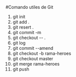 #Comando utiles de Git

1. git init
2. git add .
3. git resert .
4. git commit -m
5. git checkout -- .
6. git log
7. git commit --amend
8. git checkout -b rama-heroes
9. git checkout master
10. git merge rama-heroes
11. git push